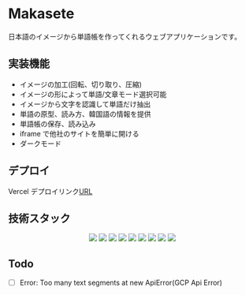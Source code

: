 # Makasete

日本語のイメージから単語帳を作ってくれるウェブアプリケーションです。

## 実装機能

- イメージの加工(回転、切り取り、圧縮)
- イメージの形によって単語/文章モード選択可能
- イメージから文字を認識して単語だけ抽出
- 単語の原型、読み方、韓国語の情報を提供
- 単語帳の保存、読み込み
- iframe で他社のサイトを簡単に開ける
- ダークモード

## デプロイ

Vercel デプロイリンク[URL](https://makasete.vercel.app/)

## 技術スタック

<div align="center">
    <img src="https://img.shields.io/badge/TypeScript-3178C6?style=for-the-badge&logo=TypeScript&logoColor=white">
    <img src="https://img.shields.io/badge/NodeJS-339933?style=for-the-badge&logo=node.js&logoColor=white">
    <img src="https://img.shields.io/badge/React-61DAFB?style=for-the-badge&logo=React&logoColor=white">
    <img src="https://img.shields.io/badge/Tailwind-06B6D4?style=for-the-badge&logo=TailwindCSS&logoColor=white">
    <img src="https://img.shields.io/badge/PWA-5A0FC8?style=for-the-badge&logo=pwa&logoColor=white">
    <img src="https://img.shields.io/badge/Google Analytics-E37400?style=for-the-badge&logo=Google Analytics&logoColor=white">
    <img src="https://img.shields.io/badge/GCP-4285F4?style=for-the-badge&logo=GoogleCloud&logoColor=white">
    <img src="https://img.shields.io/badge/Vercel-000000?style=for-the-badge&logo=Vercel&logoColor=white">
    <img src="https://img.shields.io/badge/Serverless-FD5750?style=for-the-badge&logo=Serverless&logoColor=white">
</div>

## Todo

- [ ] Error: Too many text segments at new ApiError(GCP Api Error)
